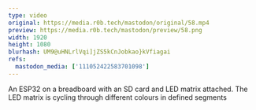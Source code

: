 ```yaml
---
type: video
original: https://media.r0b.tech/mastodon/original/58.mp4
preview: https://media.r0b.tech/mastodon/preview/58.png
width: 1920
height: 1080
blurhash: UM9@uHNLrlVqi]jZS5kCnJobkao}kVfiagai
refs:
  mastodon_media: ['111052422583701098']
---
```


An ESP32 on a breadboard with an SD card and LED matrix attached. The LED matrix is cycling through different colours in defined segments
